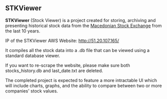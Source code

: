 ## STKViewer

**STKViewer** (Stock Viewer) is a project created for storing, archiving and presenting historical stock data from the [Macedonian Stock Exchange](https://www.mse.mk/) from the last 10 years.

IP of the STKViewer AWS Website: http://51.20.107.165/

It compiles all the stock data into a .db file that can be viewed using a standard database viewer.

If you want to re-scrape the website, please make sure both stocks_history.db and last_date.txt are deleted.

The completed project is expected to feature a more intractable UI which will include charts, graphs, and the ability to compare between two or more companies' stock values.